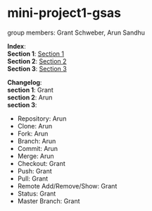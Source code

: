 # mini-project1-gsas
group members: Grant Schweber, Arun Sandhu

**Index**:  
**Section 1**: [Section 1](/section1.md)  
**Section 2**: [Section 2](/Section2.md)  
**Section 3**: [Section 3](/Section3Terms)

**Changelog**:  
**section 1**: Grant  
**section 2**: Arun  
**section 3**:  
  * Repository: Arun  
  * Clone: Arun  
  * Fork: Arun  
  * Branch: Arun  
  * Commit: Arun  
  * Merge: Arun  
  * Checkout: Grant  
  * Push: Grant  
  * Pull: Grant  
  * Remote Add/Remove/Show: Grant  
  * Status: Grant  
  * Master Branch: Grant  
